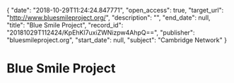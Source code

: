 {
  "date": "2018-10-29T11:24:24.847771", 
  "open_access": true, 
  "target_url": "http://www.bluesmileproject.org/", 
  "description": "", 
  "end_date": null, 
  "title": "Blue Smile Project", 
  "record_id": "20181029T112424/KpEhKl7uxiZWNizpw4AhpQ==", 
  "publisher": "bluesmileproject.org", 
  "start_date": null, 
  "subject": "Cambridge Network"
}

# Blue Smile Project

